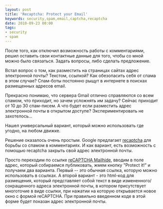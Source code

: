 ```yaml
---
layout: post
title: 'Recaptcha: Protect your Email'
keywords: security,spam,email,captcha,recaptcha
date: 2010-09-23 00:00
tags:
- security
- spam
---
```

После того, как отключил возможность работы с комментариями, решил оставить свои контактные данные для того, чтобы со мной можно было связаться. Задать вопросы, либо сделать предложение.

Встал вопрос о том, как разместить на страницах сайтах адрес электронной почты? Текстом, ссылкой? Как обезопасить себя от спама в этом случае? Спам-боты постоянно рыщут в интернете в поисках размещенных адресов email.

Прекрасно понимаю, что сервера Gmail отлично справляются со всем спамом, что приходит, но зачем усложнять им задачу? Сейчас приходит от 10 до 30 спам-писем. А что будет если разместить адрес электронной почты в открытом доступе? Экспериментировать не захотелось...

Нашел универсальный вариант, который можно использовать где угодно, на любом движке.

Решение оказалось очень простым. Google предлагает <a href="http://www.google.com/recaptcha" rel="nofollow">recaptcha</a> для борьбы со спамом в комментариях. И как вариант, есть возможность с помощью recaptcha закрыть свой адрес электронной почты.

Просто переходим по ссылке <a href="http://www.google.com/recaptcha/mailhide/" rel="nofollow">reCAPTCHA Mailhide</a>, вводим в поле адрес, который собираемся публиковать, жмем кнопку "Protect it!" и получаем два варианта. Первый -- это обычная ссылка, которую можно использовать в ссылках. А второй вариант - это html-код для размещения, который представляет собой текст в виде измененного/сокращенного адреса электронной почты, в котором присутствует многоточие в виде ссылки, при нажатии на которую открывается новое окно с формой reCAPTCHA. При правильно введенном коде в этой форме будет показан адрес электронной почты.
